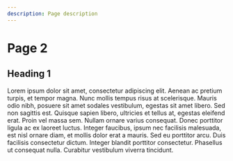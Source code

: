 ```yaml
---
description: Page description
---
```


# Page 2

## Heading 1

Lorem ipsum dolor sit amet, consectetur adipiscing elit. Aenean ac pretium turpis, et tempor magna. Nunc mollis tempus risus at scelerisque. Mauris odio nibh, posuere sit amet sodales vestibulum, egestas sit amet libero. Sed non sagittis est. Quisque sapien libero, ultricies et tellus at, egestas eleifend erat. Proin vel massa sem. Nullam ornare varius consequat. Donec porttitor ligula ac ex laoreet luctus. Integer faucibus, ipsum nec facilisis malesuada, est nisl ornare diam, et mollis dolor erat a mauris. Sed eu porttitor arcu. Duis facilisis consectetur dictum. Integer blandit porttitor consectetur. Phasellus ut consequat nulla. Curabitur vestibulum viverra tincidunt.
